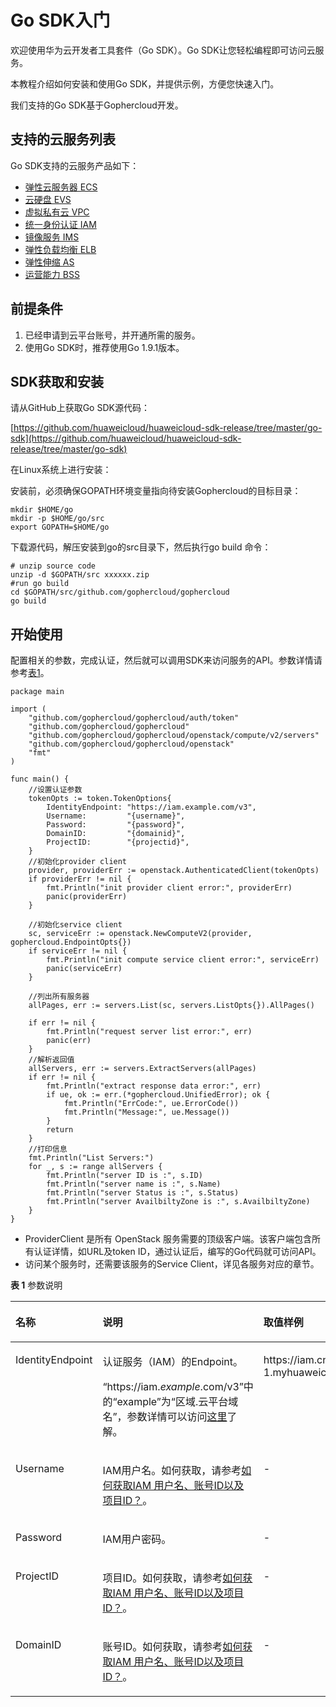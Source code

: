 # Go SDK入门<a name="sdk_03_0002"></a>

欢迎使用华为云开发者工具套件（Go SDK）。Go SDK让您轻松编程即可访问云服务。

本教程介绍如何安装和使用Go SDK，并提供示例，方便您快速入门。

我们支持的Go SDK基于Gophercloud开发。

## 支持的云服务列表<a name="section17155134542410"></a>

Go SDK支持的云服务产品如下：

-   [弹性云服务器 ECS](ECS-Go-SDK用户指导.md)
-   [云硬盘 EVS](EVS-Go-SDK用户指导.md)
-   [虚拟私有云 VPC](VPC-Go-SDK用户指导.md)
-   [统一身份认证 IAM](IAM-Go-SDK用户指导.md)
-   [镜像服务 IMS](IMS-Go-SDK用户指导.md)
-   [弹性负载均衡 ELB](ELB-Go-SDK用户指导.md)
-   [弹性伸缩 AS](AS-Go-SDK用户指导.md)
-   [运营能力 BSS](BSS-Python-SDK示例.md)

## 前提条件<a name="section6648223"></a>

1.  已经申请到云平台账号，并开通所需的服务。
2.  使用Go SDK时，推荐使用Go 1.9.1版本。

## SDK获取和安装<a name="section55709224162346"></a>

请从GitHub上获取Go SDK源代码：

[https://github.com/huaweicloud/huaweicloud-sdk-release/tree/master/go-sdk](https://github.com/huaweicloud/huaweicloud-sdk-release/tree/master/go-sdk)

在Linux系统上进行安装：

安装前，必须确保GOPATH环境变量指向待安装Gophercloud的目标目录：

```
mkdir $HOME/go
mkdir -p $HOME/go/src
export GOPATH=$HOME/go
```

下载源代码，解压安装到go的src目录下，然后执行go build 命令：

```
# unzip source code
unzip -d $GOPATH/src xxxxxx.zip
#run go build 
cd $GOPATH/src/github.com/gophercloud/gophercloud
go build 
```

## 开始使用<a name="section173333918515"></a>

配置相关的参数，完成认证，然后就可以调用SDK来访问服务的API。参数详情请参考[表1](#table4561115173218)。

```
package main

import (
	"github.com/gophercloud/gophercloud/auth/token"
	"github.com/gophercloud/gophercloud"
	"github.com/gophercloud/gophercloud/openstack/compute/v2/servers"
	"github.com/gophercloud/gophercloud/openstack"
	"fmt"
)

func main() {
	//设置认证参数
	tokenOpts := token.TokenOptions{
		IdentityEndpoint: "https://iam.example.com/v3",
		Username:         "{username}",
		Password:         "{password}",
		DomainID:         "{domainid}",
		ProjectID:        "{projectid}",
	}
	//初始化provider client
	provider, providerErr := openstack.AuthenticatedClient(tokenOpts)
	if providerErr != nil {
		fmt.Println("init provider client error:", providerErr)
		panic(providerErr)
	}

	//初始化service client
	sc, serviceErr := openstack.NewComputeV2(provider, gophercloud.EndpointOpts{})
	if serviceErr != nil {
		fmt.Println("init compute service client error:", serviceErr)
		panic(serviceErr)
	}

	//列出所有服务器
	allPages, err := servers.List(sc, servers.ListOpts{}).AllPages()

	if err != nil {
		fmt.Println("request server list error:", err)
		panic(err)
	}
	//解析返回值
	allServers, err := servers.ExtractServers(allPages)
	if err != nil {
		fmt.Println("extract response data error:", err)
		if ue, ok := err.(*gophercloud.UnifiedError); ok {
			fmt.Println("ErrCode:", ue.ErrorCode())
			fmt.Println("Message:", ue.Message())
		}
		return
	}
	//打印信息
	fmt.Println("List Servers:")
	for _, s := range allServers {
		fmt.Println("server ID is :", s.ID)
		fmt.Println("server name is :", s.Name)
		fmt.Println("server Status is :", s.Status)
		fmt.Println("server AvailbiltyZone is :", s.AvailbiltyZone)
	}
}
```

-   ProviderClient 是所有 OpenStack 服务需要的顶级客户端。该客户端包含所有认证详情，如URL及token ID，通过认证后，编写的Go代码就可访问API。
-   访问某个服务时，还需要该服务的Service Client，详见各服务对应的章节。

**表 1**  参数说明

<a name="table4561115173218"></a>
<table><thead align="left"><tr id="row12561105113219"><th class="cellrowborder" valign="top" width="17.64176417641764%" id="mcps1.2.4.1.1"><p id="p195611252321"><a name="p195611252321"></a><a name="p195611252321"></a>名称</p>
</th>
<th class="cellrowborder" valign="top" width="37.643764376437645%" id="mcps1.2.4.1.2"><p id="p456145133212"><a name="p456145133212"></a><a name="p456145133212"></a>说明</p>
</th>
<th class="cellrowborder" valign="top" width="44.71447144714472%" id="mcps1.2.4.1.3"><p id="p175619553214"><a name="p175619553214"></a><a name="p175619553214"></a>取值样例</p>
</th>
</tr>
</thead>
<tbody><tr id="row175617593220"><td class="cellrowborder" valign="top" width="17.64176417641764%" headers="mcps1.2.4.1.1 "><p id="p155611355329"><a name="p155611355329"></a><a name="p155611355329"></a>IdentityEndpoint</p>
</td>
<td class="cellrowborder" valign="top" width="37.643764376437645%" headers="mcps1.2.4.1.2 "><p id="p082312211563"><a name="p082312211563"></a><a name="p082312211563"></a>认证服务（IAM）的Endpoint。</p>
<p id="zh-cn_topic_0121671869_li10140171754817p0"><a name="zh-cn_topic_0121671869_li10140171754817p0"></a><a name="zh-cn_topic_0121671869_li10140171754817p0"></a>“https://iam.<em id="i86181317204018"><a name="i86181317204018"></a><a name="i86181317204018"></a>example</em>.com/v3”中的“example”为“区域.云平台域名”，参数详情可以访问<a href="https://developer.huaweicloud.com/endpoint" target="_blank" rel="noopener noreferrer">这里</a>了解。</p>
</td>
<td class="cellrowborder" valign="top" width="44.71447144714472%" headers="mcps1.2.4.1.3 "><p id="p105621519321"><a name="p105621519321"></a><a name="p105621519321"></a>https://iam.cn-north-1.myhuaweicloud.com/v3</p>
</td>
</tr>
<tr id="row12948127133512"><td class="cellrowborder" valign="top" width="17.64176417641764%" headers="mcps1.2.4.1.1 "><p id="p9949147153520"><a name="p9949147153520"></a><a name="p9949147153520"></a>Username</p>
</td>
<td class="cellrowborder" valign="top" width="37.643764376437645%" headers="mcps1.2.4.1.2 "><p id="p1094911703517"><a name="p1094911703517"></a><a name="p1094911703517"></a>IAM用户名。如何获取，请参考<a href="如何获取IAM-用户名-账号ID以及项目ID.md">如何获取IAM 用户名、账号ID以及项目ID？</a>。</p>
</td>
<td class="cellrowborder" valign="top" width="44.71447144714472%" headers="mcps1.2.4.1.3 "><p id="p59491872353"><a name="p59491872353"></a><a name="p59491872353"></a>-</p>
</td>
</tr>
<tr id="row0606191011354"><td class="cellrowborder" valign="top" width="17.64176417641764%" headers="mcps1.2.4.1.1 "><p id="p4607010193512"><a name="p4607010193512"></a><a name="p4607010193512"></a>Password</p>
</td>
<td class="cellrowborder" valign="top" width="37.643764376437645%" headers="mcps1.2.4.1.2 "><p id="p126071410143517"><a name="p126071410143517"></a><a name="p126071410143517"></a>IAM用户密码。</p>
</td>
<td class="cellrowborder" valign="top" width="44.71447144714472%" headers="mcps1.2.4.1.3 "><p id="p12607610133518"><a name="p12607610133518"></a><a name="p12607610133518"></a>-</p>
</td>
</tr>
<tr id="row1656275163214"><td class="cellrowborder" valign="top" width="17.64176417641764%" headers="mcps1.2.4.1.1 "><p id="p993913484"><a name="p993913484"></a><a name="p993913484"></a>ProjectID</p>
</td>
<td class="cellrowborder" valign="top" width="37.643764376437645%" headers="mcps1.2.4.1.2 "><p id="p664771152820"><a name="p664771152820"></a><a name="p664771152820"></a>项目ID。如何获取，请参考<a href="如何获取IAM-用户名-账号ID以及项目ID.md">如何获取IAM 用户名、账号ID以及项目ID？</a>。</p>
</td>
<td class="cellrowborder" valign="top" width="44.71447144714472%" headers="mcps1.2.4.1.3 "><p id="p2056295203213"><a name="p2056295203213"></a><a name="p2056295203213"></a>-</p>
</td>
</tr>
<tr id="row856217512326"><td class="cellrowborder" valign="top" width="17.64176417641764%" headers="mcps1.2.4.1.1 "><p id="p656217518325"><a name="p656217518325"></a><a name="p656217518325"></a>DomainID</p>
</td>
<td class="cellrowborder" valign="top" width="37.643764376437645%" headers="mcps1.2.4.1.2 "><p id="p856285113212"><a name="p856285113212"></a><a name="p856285113212"></a>账号ID。如何获取，请参考<a href="如何获取IAM-用户名-账号ID以及项目ID.md">如何获取IAM 用户名、账号ID以及项目ID？</a>。</p>
</td>
<td class="cellrowborder" valign="top" width="44.71447144714472%" headers="mcps1.2.4.1.3 "><p id="p25628523215"><a name="p25628523215"></a><a name="p25628523215"></a>-</p>
</td>
</tr>
</tbody>
</table>

